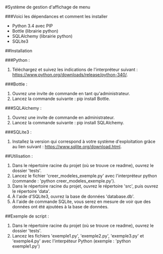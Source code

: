 
#Système de gestion d'affichage de menu



###Voici les dépendances et comment les installer

- Python 3.4 avec PIP
- Bottle (librairie python)
- SQLAlchemy (librairie python)
- SQLite3

##Installation

###Python : 
1. Téléchargez et suivez les indications de l'interpréteur suivant : 
https://www.python.org/downloads/release/python-340/.

###Bottle :
1. Ouvrez une invite de commande en tant qu'administrateur.
2. Lancez la commande suivante : pip install Bottle.

###SQLAlchemy :
1. Ouvrez une invite de commande en administrateur.
2. Lancez la commande suivante : pip install SQLAlchemy.

###SQLite3 :
1. Installez la version qui correspond à votre système d'exploitation grâce au lien suivant : https://www.sqlite.org/download.html.

##Utilisation :

1. Dans le répertoire racine du projet (où se trouve ce readme), ouvrez le dossier 'tests'.
2. Lancez le fichier 'creer_modeles_exemple.py' avec l'interpréteur python (commande : 'python creer_modeles_exemple.py').
3. Dans le répertoire racine du projet, ouvrez le répertoire 'src', puis ouvrez le répertoire 'data'.
4. À l'aide d'SQLite3, ouvrez la base de données 'database.db'.
5. À l'aide de commande SQLite, vous serez en mesure de voir que des données ont été ajoutées à la base de données.

##Exemple de script : 
1. Dans le répertoire racine du projet (où se trouve ce readme), ouvrez le dossier 'tests'.
2. Lancez les fichiers 'exemple1.py', 'exemple2.py', 'exemple3.py' et 'exemple4.py' avec l'interpéteur Python (exemple : 'python exemple1.py')
